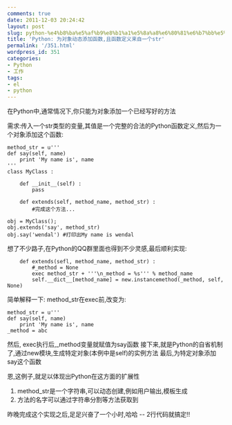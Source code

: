 ```yaml
---
comments: true
date: 2011-12-03 20:24:42
layout: post
slug: python-%e4%b8%ba%e5%af%b9%e8%b1%a1%e5%8a%a8%e6%80%81%e6%b7%bb%e5%8a%a0%e5%87%bd%e6%95%b0%e4%b8%94%e5%87%bd%e6%95%b0%e5%ae%9a%e4%b9%89%e6%9d%a5%e8%87%aa%e4%b8%80%e4%b8%aastr
title: 'Python: 为对象动态添加函数,且函数定义来自一个str'
permalink: '/351.html'
wordpress_id: 351
categories:
- Python
- 工作
tags:
- el
- python
---
```


在Python中,通常情况下,你只能为对象添加一个已经写好的方法

需求:传入一个str类型的变量,其值是一个完整的合法的Python函数定义,然后为一个对象添加这个函数:

    
    
    method_str = u'''
    def say(self, name)
        print 'My name is', name
    '''
    class MyClass :
    
        def __init__(self) :
            pass
    
        def extends(self, method_name, method_str) :
            #完成这个方法...
    
    obj = MyClass();
    obj.extends('say', method_str)
    obj.say('wendal') #打印出My name is wendal
    



想了不少路子,在Python的QQ群里面也得到不少灵感,最后顺利实现:

    
    
        def extends(sefl, method_name, method_str) :
            #_method = None
            exec method_str + '''\n_method = %s''' % method_name
            self.__dict__[method_name] = new.instancemethod(_method, self, None)
    



简单解释一下:
method_str在exec前,改变为:

    
    
    method_str = u'''
    def say(self, name)
        print 'My name is', name
    _method = abc
    


然后, exec执行后,_method变量就赋值为say函数
接下来,就是Python的自省机制了,通过new模块,生成特定对象(本例中是self)的实例方法
最后,为特定对象添加say这个函数

恩,这例子,就足以体现出Python在这方面的扩展性
1. method_str是一个字符串,可以动态创建,例如用户输出,模板生成
2. 方法的名字可以通过字符串分割等方法获取到

昨晚完成这个实现之后,足足兴奋了一个小时,哈哈 -- 2行代码就搞定!!
